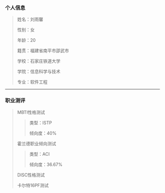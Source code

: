 ### 个人信息
> 姓名：刘雨馨
> 
> 性别：女 
> 
> 年龄：20
> 
> 籍贯：福建省南平市邵武市
> 
> 学校：石家庄铁道大学
> 
> 学院：信息科学与技术
> 
> 专业：软件工程
----
### 职业测评
> MBTI性格测试
> > 类型：ISTP
> > 
> > 倾向度：40%
> 
> 霍兰德职业倾向测试
> > 类型：ACI
> > 
> > 倾向度：36.67%
> 
> DISC性格测试
> >
> 
> 卡尔特16PF测试
> >
